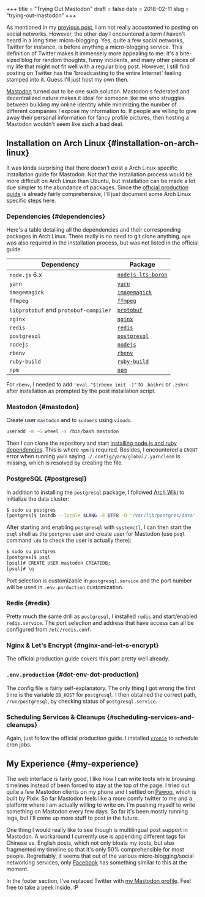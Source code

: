 +++
title = "Trying Out Mastodon"
draft = false
date = 2018-02-11
slug = "trying-out-mastodon"
+++

As mentioned in my [previous post](https://www.shimmy1996.com/en/posts/2017/10/22/no-more-disqusting-disqus/), I am not really accustomed to posting on social networks. However, the other day I encountered a term I haven't heard in a long time: micro-blogging. Yes, quite a few social networks, Twitter for instance, is before anything a micro-blogging service. This definition of Twitter makes it immensely more appealing to me: it's a bite-sized blog for random thoughts, funny incidents, and many other pieces of my life that might not fit well with a regular blog post. However, I still find posting on Twitter has the 'broadcasting to the entire Internet' feeling stamped into it. Guess I'll just host my own then.

[Mastodon](https://github.com/tootsuite/mastodon) turned out to be one such solution. Mastodon's federated and decentralized nature makes it ideal for someone like me who struggles between building my online identity while minimizing the number of different companies I expose my information to. If people are willing to give away their personal information for fancy profile pictures, then hosting a Mastodon wouldn't seem like such a bad deal.


## Installation on Arch Linux {#installation-on-arch-linux}

It was kinda surprising that there doesn't exist a Arch Linux specific installation guide for Mastodon. Not that the installation process would be more difficult on Arch Linux than Ubuntu, but installation can be made a lot due simpler to the abundance of packages. Since the [official production guide](https://github.com/tootsuite/documentation/blob/master/Running-Mastodon/Production-guide.md) is already fairly comprehensive, I'll just document some Arch Linux specific steps here.


### Dependencies {#dependencies}

Here's a table detailing all the dependencies and their corresponding packages in Arch Linux. There really is no need to git clone anything. `npm` was also required in the installation process, but was not listed in the official guide.

| Dependency                            | Package                                                                                       |
|---------------------------------------|-----------------------------------------------------------------------------------------------|
| `node.js` 6.x                         | [`nodejs-lts-boron`](https://www.archlinux.org/packages/community/x86%5F64/nodejs-lts-boron/) |
| `yarn`                                | [`yarn`](https://www.archlinux.org/packages/community/any/yarn/)                              |
| `imagemagick`                         | [`imagemagick`](https://www.archlinux.org/packages/extra/x86%5F64/imagemagick/)               |
| `ffmpeg`                              | [`ffmpeg`](https://www.archlinux.org/packages/extra/x86%5F64/ffmpeg/)                         |
| `libprotobuf` and `protobuf-compiler` | [`protobuf`](https://www.archlinux.org/packages/?sort=&q=protobuf&maintainer=&flagged=)       |
| `nginx`                               | [`nginx`](https://www.archlinux.org/packages/extra/x86%5F64/nginx/)                           |
| `redis`                               | [`redis`](https://www.archlinux.org/packages/community/x86%5F64/redis/)                       |
| `postgresql`                          | [`postgresql`](https://www.archlinux.org/packages/extra/x86%5F64/postgresql/)                 |
| `nodejs`                              | [`nodejs`](https://www.archlinux.org/packages/community/x86%5F64/nodejs/)                     |
| `rbenv`                               | [`rbenv`](https://aur.archlinux.org/packages/rbenv/)                                          |
| `ruby-build`                          | [`ruby-build`](https://aur.archlinux.org/packages/ruby-build/)                                |
| `npm`                                 | [`npm`](https://www.archlinux.org/packages/community/any/npm/)                                |

For `rbenv`, I needed to add `'eval "$(rbenv init -)"` to `.bashrc` or `.zshrc` after installation as prompted by the post installation script.


### Mastodon {#mastodon}

Create user `mastodon` and to `sudoers` using `visudo`.

```sh
useradd -m -G wheel -s /bin/bash mastodon
```

Then I can clone the repository and start [installing node.js and ruby dependencies](https://github.com/tootsuite/documentation/blob/master/Running-Mastodon/Production-guide.md#nodejs-and-ruby-dependencies). This is where `npm` is required. Besides, I encountered a `ENONT` error when running `yarn` saying `./.config/yarn/global/.yarnclean` is missing, which is resolved by creating the file.


### PostgreSQL {#postgresql}

In addition to installing the `postgresql` package, I followed [Arch Wiki](https://wiki.archlinux.org/index.php/PostgreSQL) to initialize the data cluster:

```sh
$ sudo su postgres
[postgres]$ initdb --locale $LANG -E UTF8 -D '/var/lib/postgres/data'
```

After starting and enabling `postgresql` with `systemctl`, I can then start the `psql` shell as the `postgres` user and create user for Mastodon (use `psql` command `\du` to check the user is actually there):

```sh
$ sudo su postgres
[postgres]$ psql
[psql]# CREATE USER mastodon CREATEDB;
[psql]# \q
```

Port selection is customizable in `postgresql.service` and the port number will be used in `.env.porduction` customization.


### Redis {#redis}

Pretty much the same drill as `postgresql`, I installed `redis` and start/enabled `redis.service`. The port selection and address that have access can all be configured from `/etc/redis.conf`.


### Nginx & Let's Encrypt {#nginx-and-let-s-encrypt}

The official production guide covers this part pretty well already.


### `.env.production` {#dot-env-dot-production}

The config file is fairly self-explanatory. The only thing I got wrong the first time is the variable `DB_HOST` for `postgresql`. I then obtained the correct path, `/run/postgresql`, by checking status of `postgresql.service`.


### Scheduling Services & Cleanups {#scheduling-services-and-cleanups}

Again, just follow the official production guide. I installed [`cronie`](https://www.archlinux.org/packages/core/x86%5F64/cronie/) to schedule cron jobs.


## My Experience {#my-experience}

The web interface is fairly good, I like how I can write toots while browsing timelines instead of been forced to stay at the top of the page. I tried out quite a few Mastodon clients on my phone and I settled on [Pawoo](https://pawoo.net/about), which is built by Pixiv. So far Mastodon feels like a more comfy twitter to me and a platform where I am actually willing to write on. I'm pushing myself to write something on Mastodon every few days. So far it's been mostly running logs, but I'll come up more stuff to post in the future.

One thing I would really like to see though is multilingual post support in Mastodon. A workaround I currently use is appending different tags for Chinese vs. English posts, which not only bloats my toots, but also fragmented my timeline so that it's only 50% comprehensible for most people. Regrettably, it seems that out of the various micro-blogging/social networking services, only [Facebook](https://code.facebook.com/posts/597373993776783) has something similar to this at the moment.

In the footer section, I've replaced Twitter with [my Mastodon profile](https://mstdn.shimmy1996.com/@shimmy1996). Feel free to take a peek inside. :P
